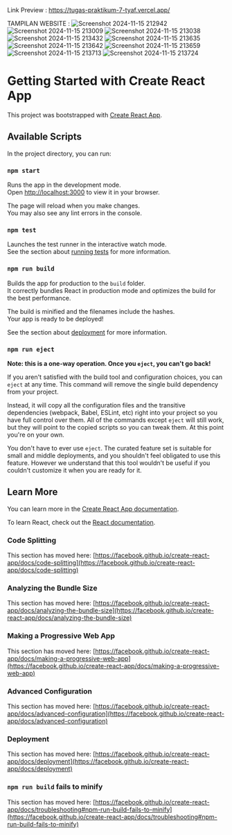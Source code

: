 Link Preview : https://tugas-praktikum-7-tyaf.vercel.app/

TAMPILAN WEBSITE :
![Screenshot 2024-11-15 212942](https://github.com/user-attachments/assets/52b27351-6fe3-485d-90f8-281388f3bc48)
![Screenshot 2024-11-15 213009](https://github.com/user-attachments/assets/f1ffa49c-7bfc-4659-a6a0-31309f0b75bc)
![Screenshot 2024-11-15 213038](https://github.com/user-attachments/assets/8c809e74-2152-4079-837a-b3bb33549710)
![Screenshot 2024-11-15 213432](https://github.com/user-attachments/assets/cadd958f-9dba-428d-b7f5-f12e85ff3ac3)
![Screenshot 2024-11-15 213635](https://github.com/user-attachments/assets/8e00c2fb-fc94-4b2f-b2d0-8d643c386ad2)
![Screenshot 2024-11-15 213642](https://github.com/user-attachments/assets/880a1726-3fd3-4bbd-9288-705b7424f302)
![Screenshot 2024-11-15 213659](https://github.com/user-attachments/assets/8551ed28-460c-49e7-a63d-9812ce34625c)
![Screenshot 2024-11-15 213713](https://github.com/user-attachments/assets/a071279c-46e7-4772-96c8-9906c1bba54f)
![Screenshot 2024-11-15 213724](https://github.com/user-attachments/assets/a6b5cb3a-95dd-4b46-b4ee-4fb4ab3183be)



# Getting Started with Create React App

This project was bootstrapped with [Create React App](https://github.com/facebook/create-react-app).

## Available Scripts

In the project directory, you can run:

### `npm start`

Runs the app in the development mode.\
Open [http://localhost:3000](http://localhost:3000) to view it in your browser.

The page will reload when you make changes.\
You may also see any lint errors in the console.

### `npm test`

Launches the test runner in the interactive watch mode.\
See the section about [running tests](https://facebook.github.io/create-react-app/docs/running-tests) for more information.

### `npm run build`

Builds the app for production to the `build` folder.\
It correctly bundles React in production mode and optimizes the build for the best performance.

The build is minified and the filenames include the hashes.\
Your app is ready to be deployed!

See the section about [deployment](https://facebook.github.io/create-react-app/docs/deployment) for more information.

### `npm run eject`

**Note: this is a one-way operation. Once you `eject`, you can't go back!**

If you aren't satisfied with the build tool and configuration choices, you can `eject` at any time. This command will remove the single build dependency from your project.

Instead, it will copy all the configuration files and the transitive dependencies (webpack, Babel, ESLint, etc) right into your project so you have full control over them. All of the commands except `eject` will still work, but they will point to the copied scripts so you can tweak them. At this point you're on your own.

You don't have to ever use `eject`. The curated feature set is suitable for small and middle deployments, and you shouldn't feel obligated to use this feature. However we understand that this tool wouldn't be useful if you couldn't customize it when you are ready for it.

## Learn More

You can learn more in the [Create React App documentation](https://facebook.github.io/create-react-app/docs/getting-started).

To learn React, check out the [React documentation](https://reactjs.org/).

### Code Splitting

This section has moved here: [https://facebook.github.io/create-react-app/docs/code-splitting](https://facebook.github.io/create-react-app/docs/code-splitting)

### Analyzing the Bundle Size

This section has moved here: [https://facebook.github.io/create-react-app/docs/analyzing-the-bundle-size](https://facebook.github.io/create-react-app/docs/analyzing-the-bundle-size)

### Making a Progressive Web App

This section has moved here: [https://facebook.github.io/create-react-app/docs/making-a-progressive-web-app](https://facebook.github.io/create-react-app/docs/making-a-progressive-web-app)

### Advanced Configuration

This section has moved here: [https://facebook.github.io/create-react-app/docs/advanced-configuration](https://facebook.github.io/create-react-app/docs/advanced-configuration)

### Deployment

This section has moved here: [https://facebook.github.io/create-react-app/docs/deployment](https://facebook.github.io/create-react-app/docs/deployment)

### `npm run build` fails to minify

This section has moved here: [https://facebook.github.io/create-react-app/docs/troubleshooting#npm-run-build-fails-to-minify](https://facebook.github.io/create-react-app/docs/troubleshooting#npm-run-build-fails-to-minify)
